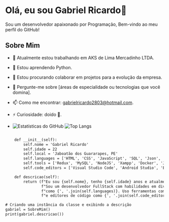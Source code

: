 # Olá, eu sou Gabriel Ricardo👋

Sou um desenvolvedor apaixonado por Programação, Bem-vindo ao meu perfil do GitHub!

## Sobre Mim

- 🔭 Atualmente estou trabalhando em AKS de Lima Mercadinho LTDA.
- 🌱 Estou aprendendo Python.
- 👯 Estou procurando colaborar em projetos para a evolução da empresa.
- 💬 Pergunte-me sobre [áreas de especialidade ou tecnologias que você domina].
- 📫 Como me encontrar: gabrielricardo2803@hotmail.com.
- ⚡ Curiosidade: doido 🤪.

- ![Estatísticas do GitHub](https://github-readme-stats.vercel.app/api?username=gabriellriicardo&show_icons=true&theme=radical) ![Top Langs](https://github-readme-stats.vercel.app/api/top-langs/?username=seu-username&layout=compact&theme=radical)

```html

    def __init__(self):
        self.nome = 'Gabriel Ricardo'
        self.idade = 22
        self.local = 'Jaboatão dos Guararapes, PE'
        self.languages = ['HTML', 'CSS', 'JavaScript', 'SQL', 'Json', 'Java', 'PHP', 'Dart', 'TypeScript', 'NoSQL']
        self.tools = ['Redux', 'MySQL', 'NodeJS', 'Xampp', 'Docker', 'JWT', 'Jest', 'RTL', 'MongoDB', 'Express', 'Laravel', 'Flutter', 'React']
        self.code_editors = ['Visual Studio Code', 'Android Studio', 'Eclipse']

    def descricao(self):
        return (f"Eu sou {self.nome}, tenho {self.idade} anos e atualmente moro em {self.local}. "
                f"Sou um desenvolvedor FullStack com habilidades em diversas linguagens de programação "
                f"como {', '.join(self.languages)}. Uso ferramentas como {', '.join(self.tools)} "
                f"e editores de código como {', '.join(self.code_editors)}.")

# Criando uma instância da classe e exibindo a descrição
gabriel = SobreMim()
print(gabriel.descricao())
